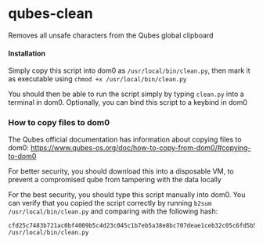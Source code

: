 # qubes-clean
Removes all unsafe characters from the Qubes global clipboard

#### Installation

Simply copy this script into dom0 as `/usr/local/bin/clean.py`, then mark it as executable using `chmod +x /usr/local/bin/clean.py`

You should then be able to run the script simply by typing `clean.py` into a terminal in dom0. Optionally, you can bind this script to a keybind in dom0

### How to copy files to dom0

The Qubes official documentation has information about copying files to dom0: https://www.qubes-os.org/doc/how-to-copy-from-dom0/#copying-to-dom0

For better security, you should download this into a disposable VM, to prevent a compromised qube from tampering with the data locally

For the best security, you should type this script manually into dom0. You can verify that you copied the script correctly by running `b2sum /usr/local/bin/clean.py` and comparing with the following hash:

```
cfd25c7483b721ac0bf4009b5c4d23c045c1b7eb5a38e8bc707deae1ceb32c05c6fd5b58ffd1344499c789801c1f1abbe6d233280d5e6201d32a501c7864a2e3  /usr/local/bin/clean.py
```
